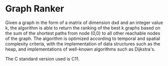 # Graph Ranker
Given a graph in the form of a matrix of dimension dxd and an integer value k, the algorithm is able to return the ranking of the best k graphs based on the sum of the shortest paths from node (0,0) to all other reachable nodes of the graph. The algorithm is optimized according to temporal and spatial complexity criteria, with the implementation of data structures such as the heap, and implementations of well-known algorithms such as Dijkstra's.

The C standard version used is C11.
